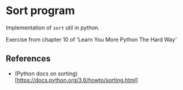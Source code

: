 # Sort program

Implementation of `sort` util in python.

Exercise from chapter 10 of 'Learn You More Python The Hard Way'


## References
* (Python docs on sorting)[https://docs.python.org/3.6/howto/sorting.html]
